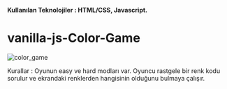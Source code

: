 
<b>Kullanılan Teknolojiler : HTML/CSS, Javascript.</b>

# vanilla-js-Color-Game

![color_game](https://user-images.githubusercontent.com/47475388/66238935-462f4f80-e701-11e9-83e0-ca010036d0e3.png)

Kurallar : Oyunun easy ve hard modları var. Oyuncu rastgele bir renk kodu sorulur ve ekrandaki renklerden hangisinin olduğunu bulmaya çalışır.
